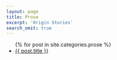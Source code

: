 ```yaml
---
layout: page
title: Prose
excerpt: 'Origin Stories'
search_omit: true
---
```



<ul class="post-list">
{% for post in site.categories.prose %}
  <li><article><a href="{{ site.url }}{{ post.url }}">{{ post.title }}
